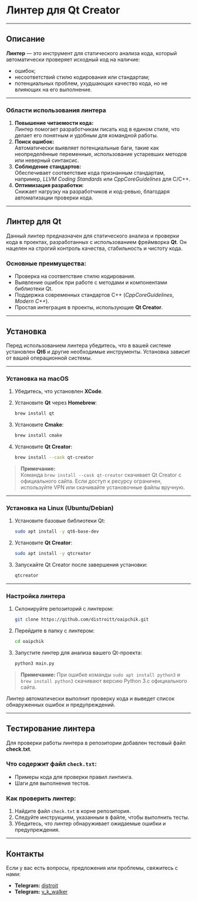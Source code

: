 # Линтер для Qt Creator

---

## Описание

**Линтер** — это инструмент для статического анализа кода, который автоматически проверяет исходный код на наличие:
- ошибок;
- несоответствий стилю кодирования или стандартам;
- потенциальных проблем, ухудшающих качество кода, но не влияющих на его выполнение.
---
### Области использования линтера

1. **Повышение читаемости кода:**  
   Линтер помогает разработчикам писать код в едином стиле, что делает его понятным и удобным для командной работы.
2. **Поиск ошибок:**  
   Автоматически выявляет потенциальные баги, такие как неопределённые переменные, использование устаревших методов или неверный синтаксис.
3. **Соблюдение стандартов:**  
   Обеспечивает соответствие кода признанным стандартам, например, *LLVM Coding Standards* или *CppCoreGuidelines* для C/C++.
4. **Оптимизация разработки:**  
   Снижает нагрузку на разработчиков и код-ревью, благодаря автоматизации проверки кода.

---

## Линтер для Qt

Данный линтер предназначен для статического анализа и проверки кода в проектах, разработанных с использованием фреймворка **Qt**. Он нацелен на строгий контроль качества, стабильность и чистоту кода.

### Основные преимущества:
- Проверка на соответствие стилю кодирования.
- Выявление ошибок при работе с методами и компонентами библиотеки Qt.
- Поддержка современных стандартов C++ (*CppCoreGuidelines*, *Modern C++*).
- Простая интеграция в проекты, использующие **Qt Creator**.

---

## Установка

Перед использованием линтера убедитесь, что в вашей системе установлен **Qt6** и другие необходимые инструменты. Установка зависит от вашей операционной системы.

---

### Установка на macOS

1. Убедитесь, что установлен **XCode**.  
2. Установите **Qt** через **Homebrew**:
   
   ```bash
   brew install qt
   ```
3. Установите **Cmake**:

   ```bash
   brew install cmake
   ```
4. Установите **Qt Creator**:
   
   ```bash
   brew install --cask qt-creator
   ```
> **Примечание:**  
> Команда `brew install --cask qt-creator` скачивает Qt Creator с официального сайта. Если доступ к ресурсу ограничен, используйте VPN или скачивайте установочные файлы вручную.

---

### Установка на Linux (Ubuntu/Debian)

1. Установите базовые библиотеки Qt:
   
   ```bash
   sudo apt install -y qt6-base-dev
   ```
2. Установите **Qt Creator**:
   ```bash
   sudo apt install -y qtcreator
   ```
3. Запускайте Qt Creator после завершения установки:
   ```bash
   qtcreator
   ```

---

### Настройка линтера

1. Склонируйте репозиторий с линтером:
   
   ```bash
   git clone https://github.com/distroitt/oaipchik.git
   ```
3. Перейдите в папку с линтером:
   ```bash
   cd oaipchik
   ```
4. Запустите линтер для анализа вашего Qt-проекта:
   ```bash
   python3 main.py
   ```
> **Примечание:**
> При ошибке команды `sudo apt install python3` и `brew install python3` скачивают версию Python 3.с официального сайта.

Линтер автоматически выполнит проверку кода и выведет список обнаруженных ошибок и предупреждений.

---

## Тестирование линтера

Для проверки работы линтера в репозитории добавлен тестовый файл **check.txt**.

### Что содержит файл `check.txt`:
- Примеры кода для проверки правил линтинга.
- Шаги для выполнения тестов.

### Как проверить линтер:

1. Найдите файл `check.txt` в корне репозитория.
2. Следуйте инструкциям, указанным в файле, чтобы выполнить тесты.
3. Убедитесь, что линтер обнаруживает ожидаемые ошибки и предупреждения.
---
## Контакты

Если у вас есть вопросы, предложения или проблемы, свяжитесь с нами:

- **Telegram:** [distroit](https://t.me/distroit)
- **Telegram:** [v_k_walker](https://t.me/v_k_walker)




